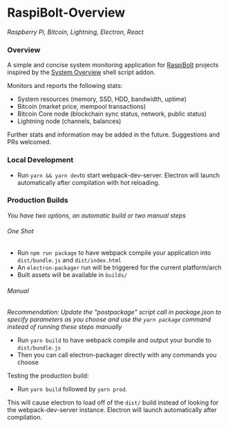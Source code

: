 # RaspiBolt-Overview
_Raspberry Pi, Bitcoin, Lightning, Electron, React_

### Overview
A simple and concise system monitoring application for [RaspiBolt](https://github.com/Stadicus/guides/blob/master/raspibolt/README.md) projects inspired by the [System Overview](https://github.com/Stadicus/guides/blob/master/raspibolt/raspibolt_61_system-overview.md) shell script addon.

Monitors and reports the following stats:
- System resources (memory, SSD, HDD, bandwidth, uptime)
- Bitcoin (market price, mempool transactions)
- Bitcoin Core node (blockchain sync status, network, public status) 
- Lightning node (channels, balances)

Further stats and information may be added in the future. Suggestions and PRs welcomed.

### Local Development
* Run `yarn && yarn dev`to start webpack-dev-server. Electron will launch automatically after compilation with hot reloading.

### Production Builds
_You have two options, an automatic build or two manual steps_

###### One Shot
* Run `npm run package` to have webpack compile your application into `dist/bundle.js` and `dist/index.html`
* An `electron-packager` run will be triggered for the current platform/arch
* Built assets will be available in `builds/`

###### Manual
_Recommendation: Update the "postpackage" script call in package.json to specify parameters as you choose and use the `yarn package` command instead of running these steps manually_
* Run `yarn build` to have webpack compile and output your bundle to `dist/bundle.js`
* Then you can call electron-packager directly with any commands you choose

Testing the production build:
* Run `yarn build` followed by `yarn prod`. 

This will cause electron to load off of the `dist/` build instead of looking for the webpack-dev-server instance. Electron will launch automatically after compilation.
